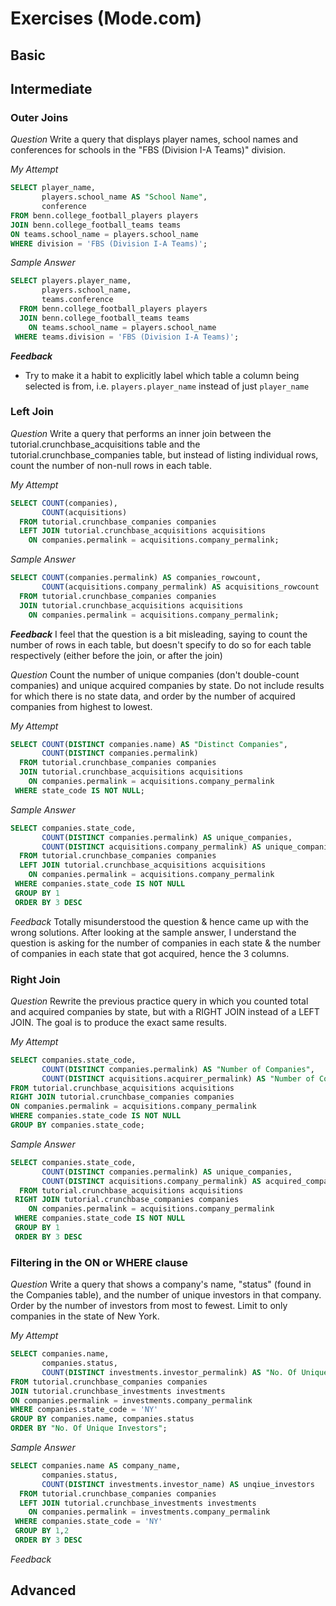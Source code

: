 # Exercises (Mode.com)

## Basic 



## Intermediate

### Outer Joins

_Question_
Write a query that displays player names, school names and conferences for schools in the "FBS (Division I-A Teams)" division.

_My Attempt_
```sql
SELECT player_name,
       players.school_name AS "School Name",
       conference
FROM benn.college_football_players players
JOIN benn.college_football_teams teams
ON teams.school_name = players.school_name
WHERE division = 'FBS (Division I-A Teams)';
```

_Sample Answer_
```sql
SELECT players.player_name,
       players.school_name,
       teams.conference
  FROM benn.college_football_players players
  JOIN benn.college_football_teams teams
    ON teams.school_name = players.school_name
 WHERE teams.division = 'FBS (Division I-A Teams)';
 ```

**_Feedback_**
- Try to make it a habit to explicitly label which table a column being selected is from, i.e. `players.player_name` instead of just `player_name`

### Left Join

_Question_
Write a query that performs an inner join between the tutorial.crunchbase_acquisitions table and the tutorial.crunchbase_companies table, but instead of listing individual rows, count the number of non-null rows in each table.

_My Attempt_
```sql
SELECT COUNT(companies),
       COUNT(acquisitions)
  FROM tutorial.crunchbase_companies companies
  LEFT JOIN tutorial.crunchbase_acquisitions acquisitions
    ON companies.permalink = acquisitions.company_permalink;
```

_Sample Answer_
```sql
SELECT COUNT(companies.permalink) AS companies_rowcount,
       COUNT(acquisitions.company_permalink) AS acquisitions_rowcount
  FROM tutorial.crunchbase_companies companies
  JOIN tutorial.crunchbase_acquisitions acquisitions
    ON companies.permalink = acquisitions.company_permalink;
```

**_Feedback_**
I feel that the question is a bit misleading, saying to count the number of rows in each table, but doesn't specify to do so for each table respectively (either before the join, or after the join)

_Question_
Count the number of unique companies (don't double-count companies) and unique acquired companies by state. Do not include results for which there is no state data, and order by the number of acquired companies from highest to lowest.

_My Attempt_
```sql
SELECT COUNT(DISTINCT companies.name) AS "Distinct Companies",
       COUNT(DISTINCT companies.permalink)
  FROM tutorial.crunchbase_companies companies
  JOIN tutorial.crunchbase_acquisitions acquisitions
    ON companies.permalink = acquisitions.company_permalink
 WHERE state_code IS NOT NULL;
```

_Sample Answer_
```sql
SELECT companies.state_code,
       COUNT(DISTINCT companies.permalink) AS unique_companies,
       COUNT(DISTINCT acquisitions.company_permalink) AS unique_companies_acquired
  FROM tutorial.crunchbase_companies companies
  LEFT JOIN tutorial.crunchbase_acquisitions acquisitions
    ON companies.permalink = acquisitions.company_permalink
 WHERE companies.state_code IS NOT NULL
 GROUP BY 1
 ORDER BY 3 DESC
```

_Feedback_
Totally misunderstood the question & hence came up with the wrong solutions. After looking at the sample answer, I understand the question is asking for the number of companies in each state & the number of companies in each state that got acquired, hence the 3 columns.

### Right Join

_Question_
Rewrite the previous practice query in which you counted total and acquired companies by state, but with a RIGHT JOIN instead of a LEFT JOIN. The goal is to produce the exact same results.

_My Attempt_
```sql
SELECT companies.state_code,
       COUNT(DISTINCT companies.permalink) AS "Number of Companies",
       COUNT(DISTINCT acquisitions.acquirer_permalink) AS "Number of Companies (Acquired)"
FROM tutorial.crunchbase_acquisitions acquisitions
RIGHT JOIN tutorial.crunchbase_companies companies
ON companies.permalink = acquisitions.company_permalink
WHERE companies.state_code IS NOT NULL
GROUP BY companies.state_code;
```

_Sample Answer_
```sql
SELECT companies.state_code,
       COUNT(DISTINCT companies.permalink) AS unique_companies,
       COUNT(DISTINCT acquisitions.company_permalink) AS acquired_companies
  FROM tutorial.crunchbase_acquisitions acquisitions
 RIGHT JOIN tutorial.crunchbase_companies companies
    ON companies.permalink = acquisitions.company_permalink
 WHERE companies.state_code IS NOT NULL
 GROUP BY 1
 ORDER BY 3 DESC
```

### Filtering in the ON or WHERE clause

_Question_
Write a query that shows a company's name, "status" (found in the Companies table), and the number of unique investors in that company. Order by the number of investors from most to fewest. Limit to only companies in the state of New York.

_My Attempt_
```sql
SELECT companies.name,
       companies.status,
       COUNT(DISTINCT investments.investor_permalink) AS "No. Of Unique Investors"
FROM tutorial.crunchbase_companies companies
JOIN tutorial.crunchbase_investments investments 
ON companies.permalink = investments.company_permalink
WHERE companies.state_code = 'NY'
GROUP BY companies.name, companies.status
ORDER BY "No. Of Unique Investors";
```

_Sample Answer_
```sql
SELECT companies.name AS company_name,
       companies.status,
       COUNT(DISTINCT investments.investor_name) AS unqiue_investors
  FROM tutorial.crunchbase_companies companies
  LEFT JOIN tutorial.crunchbase_investments investments
    ON companies.permalink = investments.company_permalink
 WHERE companies.state_code = 'NY'
 GROUP BY 1,2
 ORDER BY 3 DESC
```

_Feedback_


## Advanced
